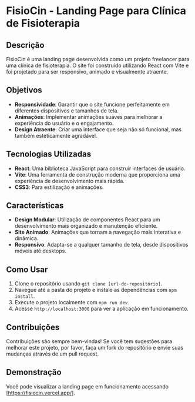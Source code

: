 # FisioCin - Landing Page para Clínica de Fisioterapia

## Descrição
FisioCin é uma landing page desenvolvida como um projeto freelancer para uma clínica de fisioterapia. O site foi construído utilizando React com Vite e foi projetado para ser responsivo, animado e visualmente atraente.

## Objetivos
- **Responsividade**: Garantir que o site funcione perfeitamente em diferentes dispositivos e tamanhos de tela.
- **Animações**: Implementar animações suaves para melhorar a experiência do usuário e o engajamento.
- **Design Atraente**: Criar uma interface que seja não só funcional, mas também esteticamente agradável.

## Tecnologias Utilizadas
- **React**: Uma biblioteca JavaScript para construir interfaces de usuário.
- **Vite**: Uma ferramenta de construção moderna que proporciona uma experiência de desenvolvimento mais rápida.
- **CSS3**: Para estilização e animações.

## Características
- **Design Modular**: Utilização de componentes React para um desenvolvimento mais organizado e manutenção eficiente.
- **Site Animado**: Animações que tornam a navegação mais interativa e dinâmica.
- **Responsivo**: Adapta-se a qualquer tamanho de tela, desde dispositivos móveis até desktops.

## Como Usar
1. Clone o repositório usando `git clone [url-do-repositório]`.
2. Navegue até a pasta do projeto e instale as dependências com `npm install`.
3. Execute o projeto localmente com `npm run dev`.
4. Acesse `http://localhost:3000` para ver a aplicação em funcionamento.

## Contribuições
Contribuições são sempre bem-vindas! Se você tem sugestões para melhorar este projeto, por favor, faça um fork do repositório e envie suas mudanças através de um pull request.

## Demonstração
Você pode visualizar a landing page em funcionamento acessando [https://fisiocin.vercel.app/].
